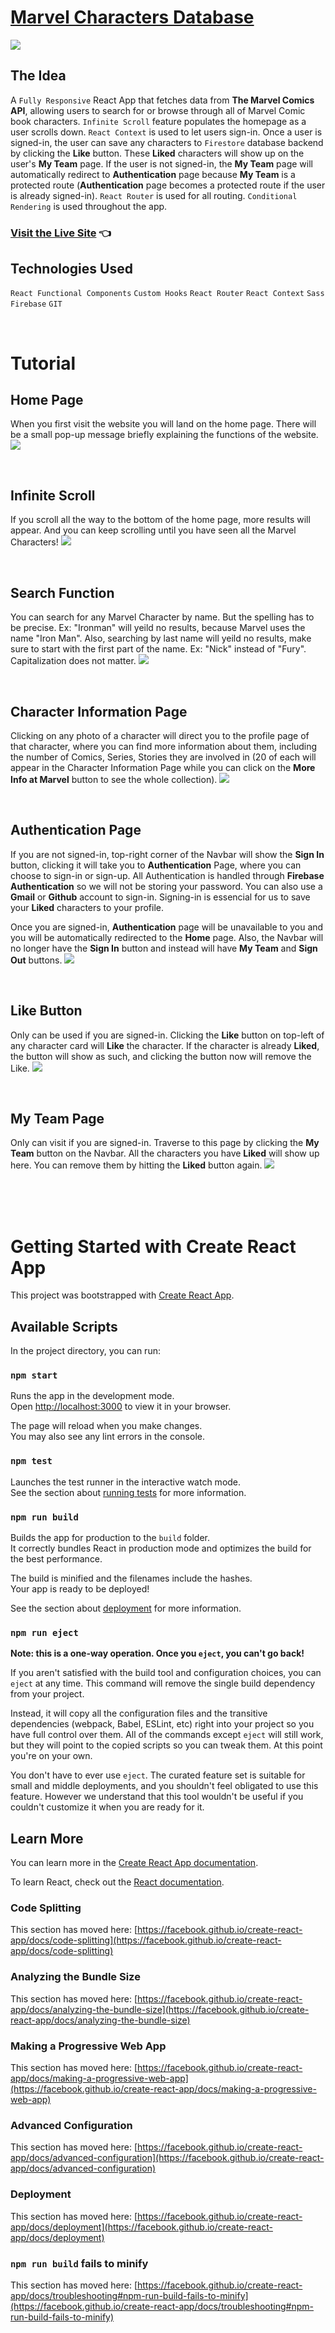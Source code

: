 # [Marvel Characters Database](https://cozy-frangipane-4683ec.netlify.app/)

<img src="./src/assets/screenshots/home-page.png">

<br>

## The Idea
A `Fully Responsive` React App that fetches data from **The Marvel Comics API**, allowing users to search for or browse through all of Marvel Comic book characters. `Infinite Scroll` feature populates the homepage as a user scrolls down. `React Context` is used to let users sign-in. Once a user is signed-in, the user can save any characters to `Firestore` database backend by clicking the **Like** button. These **Liked** characters will show up on the user's **My Team** page. If the user is not signed-in, the **My Team** page will automatically redirect to **Authentication** page because **My Team** is a protected route (**Authentication** page becomes a protected route if the user is already signed-in). `React Router` is used for all routing. `Conditional Rendering` is used throughout the app.


### [Visit the Live Site](https://cozy-frangipane-4683ec.netlify.app/) 👈


## Technologies Used
`React Functional Components` `Custom Hooks` `React Router` `React Context` `Sass` `Firebase` `GIT`

<br>

# Tutorial

## Home Page

When you first visit the website you will land on the home page. There will be a small pop-up message briefly explaining the functions of the website.
<img src="./src/assets/screenshots/welcome-msg.png">

<br>

## Infinite Scroll

If you scroll all the way to the bottom of the home page, more results will appear. And you can keep scrolling until you have seen all the Marvel Characters!
<img src="./src/assets/screenshots/infinite-scroll.png">

<br>

## Search Function

You can search for any Marvel Character by name. But the spelling has to be precise. Ex: "Ironman" will yeild no results, because Marvel uses the name "Iron Man". Also, searching by last name will yeild no results, make sure to start with the first part of the name. Ex: "Nick" instead of "Fury". Capitalization does not matter.
<img src="./src/assets/screenshots/search-function.png">

<br>

## Character Information Page

Clicking on any photo of a character will direct you to the profile page of that character, where you can find more information about them, including the number of Comics, Series, Stories they are involved in (20 of each will appear in the Character Information Page while you can click on the **More Info at Marvel** button to see the whole collection).
<img src="./src/assets/screenshots/character-profile.png">

<br>

## Authentication Page

If you are not signed-in, top-right corner of the Navbar will show the **Sign In** button, clicking it will take you to **Authentication** Page, where you can choose to sign-in or sign-up. All Authentication is handled through **Firebase Authentication** so we will not be storing your password. You can also use a **Gmail** or **Github** account to sign-in. Signing-in is essencial for us to save your **Liked** characters to your profile. 

Once you are signed-in, **Authentication** page will be unavailable to you and you will be automatically redirected to the **Home** page. Also, the Navbar will no longer have the **Sign In** button and instead will have **My Team** and **Sign Out** buttons.
<img src="./src/assets/screenshots/auth.png">

<br>

## Like Button

Only can be used if you are signed-in. Clicking the **Like** button on top-left of any character card will **Like** the character. If the character is already **Liked**, the button will show as such, and clicking the button now will remove the Like.
<img src="./src/assets/screenshots/like-dislike.png">

<br>

## My Team Page

Only can visit if you are signed-in. Traverse to this page by clicking the **My Team** button on the Navbar. All the characters you have **Liked** will show up here. You can remove them by hitting the **Liked** button again.
<img src="./src/assets/screenshots/my-team.png">




<br>
<br>
<br>

# Getting Started with Create React App

This project was bootstrapped with [Create React App](https://github.com/facebook/create-react-app).

## Available Scripts

In the project directory, you can run:

### `npm start`

Runs the app in the development mode.\
Open [http://localhost:3000](http://localhost:3000) to view it in your browser.

The page will reload when you make changes.\
You may also see any lint errors in the console.

### `npm test`

Launches the test runner in the interactive watch mode.\
See the section about [running tests](https://facebook.github.io/create-react-app/docs/running-tests) for more information.

### `npm run build`

Builds the app for production to the `build` folder.\
It correctly bundles React in production mode and optimizes the build for the best performance.

The build is minified and the filenames include the hashes.\
Your app is ready to be deployed!

See the section about [deployment](https://facebook.github.io/create-react-app/docs/deployment) for more information.

### `npm run eject`

**Note: this is a one-way operation. Once you `eject`, you can't go back!**

If you aren't satisfied with the build tool and configuration choices, you can `eject` at any time. This command will remove the single build dependency from your project.

Instead, it will copy all the configuration files and the transitive dependencies (webpack, Babel, ESLint, etc) right into your project so you have full control over them. All of the commands except `eject` will still work, but they will point to the copied scripts so you can tweak them. At this point you're on your own.

You don't have to ever use `eject`. The curated feature set is suitable for small and middle deployments, and you shouldn't feel obligated to use this feature. However we understand that this tool wouldn't be useful if you couldn't customize it when you are ready for it.

## Learn More

You can learn more in the [Create React App documentation](https://facebook.github.io/create-react-app/docs/getting-started).

To learn React, check out the [React documentation](https://reactjs.org/).

### Code Splitting

This section has moved here: [https://facebook.github.io/create-react-app/docs/code-splitting](https://facebook.github.io/create-react-app/docs/code-splitting)

### Analyzing the Bundle Size

This section has moved here: [https://facebook.github.io/create-react-app/docs/analyzing-the-bundle-size](https://facebook.github.io/create-react-app/docs/analyzing-the-bundle-size)

### Making a Progressive Web App

This section has moved here: [https://facebook.github.io/create-react-app/docs/making-a-progressive-web-app](https://facebook.github.io/create-react-app/docs/making-a-progressive-web-app)

### Advanced Configuration

This section has moved here: [https://facebook.github.io/create-react-app/docs/advanced-configuration](https://facebook.github.io/create-react-app/docs/advanced-configuration)

### Deployment

This section has moved here: [https://facebook.github.io/create-react-app/docs/deployment](https://facebook.github.io/create-react-app/docs/deployment)

### `npm run build` fails to minify

This section has moved here: [https://facebook.github.io/create-react-app/docs/troubleshooting#npm-run-build-fails-to-minify](https://facebook.github.io/create-react-app/docs/troubleshooting#npm-run-build-fails-to-minify)
